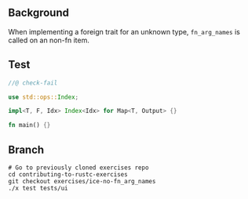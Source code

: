 ## Background

When implementing a foreign trait for an unknown type, `fn_arg_names` is called on an non-fn item.

## Test

```rust
//@ check-fail

use std::ops::Index;

impl<T, F, Idx> Index<Idx> for Map<T, Output> {}

fn main() {}
```

## Branch

```
# Go to previously cloned exercises repo
cd contributing-to-rustc-exercises
git checkout exercises/ice-no-fn_arg_names
./x test tests/ui
```
